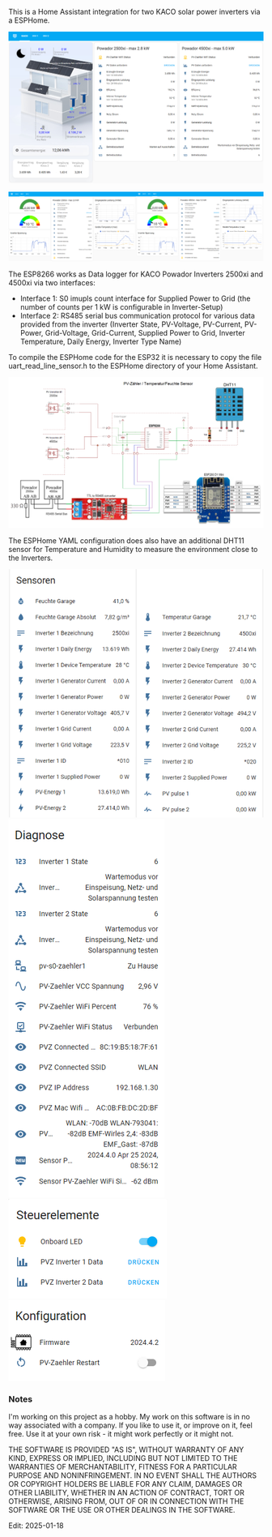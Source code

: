 This is a Home Assistant integration for two KACO solar power inverters via a ESPHome.

<img src="https://github.com/GernotAlthammer/HA-ESPHome-KACO-Powador-4500xi-S0-RS485/blob/main/Pictures/HA-KACO-Panel-0.png">

<img src="https://github.com/GernotAlthammer/HA-ESPHome-KACO-Powador-4500xi-S0-RS485/blob/main/Pictures/HA-KACO-Panel-1.png" style="width: 50%;"><img src="https://github.com/GernotAlthammer/HA-ESPHome-KACO-Powador-4500xi-S0-RS485/blob/main/Pictures/HA-KACO-Panel-2.png" style="width: 50%;">

The ESP8266 works as Data logger for KACO Powador Inverters 2500xi and 4500xi via two interfaces:
- Interface 1: S0 imupls count interface for Supplied Power to Grid (the number of counts per 1 kW is configurable in Inverter-Setup)
- Interface 2: RS485 serial bus communication protocol for various data provided from the inverter (Inverter State, PV-Voltage, PV-Current, PV-Power, Grid-Voltage, Grid-Current, Supplied Power to Grid, Inverter Temperature, Daily Energy, Inverter Type Name)

To compile the ESPHome code for the ESP32 it is necessary to copy the file uart_read_line_sensor.h to the ESPHome directory of your Home Assistant.

<img src="https://github.com/GernotAlthammer/HA-ESPHome-KACO-Powador-4500xi-S0-RS485/blob/main/Pictures/Inverter_ESP2866_Wirediagram_S0_RS485.png">

The ESPHome YAML configuration does also have an additional DHT11 sensor for Temperature and Humidity to measure the environment close to the Inverters.

<img src="https://github.com/GernotAlthammer/HA-ESPHome-KACO-Powador-4500xi-S0-RS485/blob/main/Pictures/Pic2_Sensoren.png"><img src="https://github.com/GernotAlthammer/HA-ESPHome-KACO-Powador-4500xi-S0-RS485/blob/main/Pictures/Pic4_Diagnose.png">
<img src="https://github.com/GernotAlthammer/HA-ESPHome-KACO-Powador-4500xi-S0-RS485/blob/main/Pictures/Pic1_Steuerelemente.png"><img src="https://github.com/GernotAlthammer/HA-ESPHome-KACO-Powador-4500xi-S0-RS485/blob/main/Pictures/Pic3_Konfiguration.png">

<h3 tabindex="-1" class="heading-element" dir="auto">Notes</h3>
I'm working on this project as a hobby. My work on this software is in no way associated with a company. If you like to use it, or improve on it, feel free. Use it at your own risk - it might work perfectly or it might not.


THE SOFTWARE IS PROVIDED "AS IS", WITHOUT WARRANTY OF ANY KIND, EXPRESS OR IMPLIED, INCLUDING BUT NOT LIMITED TO THE WARRANTIES OF MERCHANTABILITY, FITNESS FOR A PARTICULAR PURPOSE AND NONINFRINGEMENT. IN NO EVENT SHALL THE AUTHORS OR COPYRIGHT HOLDERS BE LIABLE FOR ANY CLAIM, DAMAGES OR OTHER LIABILITY, WHETHER IN AN ACTION OF CONTRACT, TORT OR OTHERWISE, ARISING FROM, OUT OF OR IN CONNECTION WITH THE SOFTWARE OR THE USE OR OTHER DEALINGS IN THE SOFTWARE.

Edit: 2025-01-18
